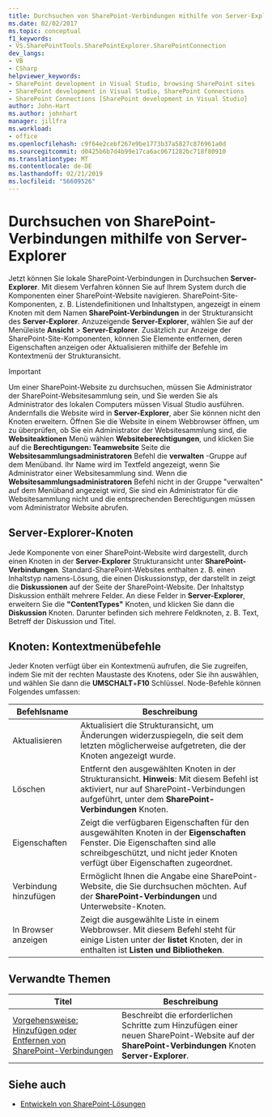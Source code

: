 ```yaml
---
title: Durchsuchen von SharePoint-Verbindungen mithilfe von Server-Explorer | Microsoft-Dokumentation
ms.date: 02/02/2017
ms.topic: conceptual
f1_keywords:
- VS.SharePointTools.SharePointExplorer.SharePointConnection
dev_langs:
- VB
- CSharp
helpviewer_keywords:
- SharePoint development in Visual Studio, browsing SharePoint sites
- SharePoint development in Visual Studio, SharePoint Connections
- SharePoint Connections [SharePoint development in Visual Studio]
author: John-Hart
ms.author: johnhart
manager: jillfra
ms.workload:
- office
ms.openlocfilehash: c9f64e2cebf267e9be1773b37a5827c876961a0d
ms.sourcegitcommit: d0425b6b7d4b99e17ca6ac0671282bc718f80910
ms.translationtype: MT
ms.contentlocale: de-DE
ms.lasthandoff: 02/21/2019
ms.locfileid: "56609526"
---
```

# <a name="browse-sharepoint-connections-by-using-server-explorer"></a>Durchsuchen von SharePoint-Verbindungen mithilfe von Server-Explorer
  Jetzt können Sie lokale SharePoint-Verbindungen in Durchsuchen **Server-Explorer**. Mit diesem Verfahren können Sie auf Ihrem System durch die Komponenten einer SharePoint-Website navigieren. SharePoint-Site-Komponenten, z. B. Listendefinitionen und Inhaltstypen, angezeigt in einem Knoten mit dem Namen **SharePoint-Verbindungen** in der Strukturansicht des **Server-Explorer**. Anzuzeigende **Server-Explorer**, wählen Sie auf der Menüleiste **Ansicht** > **Server-Explorer**. Zusätzlich zur Anzeige der SharePoint-Site-Komponenten, können Sie Elemente entfernen, deren Eigenschaften anzeigen oder Aktualisieren mithilfe der Befehle im Kontextmenü der Strukturansicht.

> [!IMPORTANT]
>  Um einer SharePoint-Website zu durchsuchen, müssen Sie Administrator der SharePoint-Websitesammlung sein, und Sie werden Sie als Administrator des lokalen Computers müssen Visual Studio ausführen. Andernfalls die Website wird in **Server-Explorer**, aber Sie können nicht den Knoten erweitern. Öffnen Sie die Website in einem Webbrowser öffnen, um zu überprüfen, ob Sie ein Administrator der Websitesammlung sind, die **Websiteaktionen** Menü wählen **Websiteberechtigungen**, und klicken Sie auf die **Berechtigungen: Teamwebsite** Seite die **Websitesammlungsadministratoren** Befehl die **verwalten** -Gruppe auf dem Menüband. Ihr Name wird im Textfeld angezeigt, wenn Sie Administrator einer Websitesammlung sind. Wenn die **Websitesammlungsadministratoren** Befehl nicht in der Gruppe "verwalten" auf dem Menüband angezeigt wird, Sie sind ein Administrator für die Websitesammlung nicht und die entsprechenden Berechtigungen müssen vom Administrator Website abrufen.

## <a name="server-explorer-nodes"></a>Server-Explorer-Knoten
 Jede Komponente von einer SharePoint-Website wird dargestellt, durch einen Knoten in der **Server-Explorer** Strukturansicht unter **SharePoint-Verbindungen**. Standard-SharePoint-Websites enthalten z. B. einen Inhaltstyp namens-Lösung, die einen Diskussionstyp, der darstellt in zeigt die **Diskussionen** auf der Seite der SharePoint-Website. Der Inhaltstyp Diskussion enthält mehrere Felder. An diese Felder in **Server-Explorer**, erweitern Sie die **"ContentTypes"** Knoten, und klicken Sie dann die **Diskussion** Knoten. Darunter befinden sich mehrere Feldknoten, z. B. Text, Betreff der Diskussion und Titel.

## <a name="node-shortcut-menu-commands"></a>Knoten: Kontextmenübefehle
 Jeder Knoten verfügt über ein Kontextmenü aufrufen, die Sie zugreifen, indem Sie mit der rechten Maustaste des Knotens, oder Sie ihn auswählen, und wählen Sie dann die **UMSCHALT**+**F10** Schlüssel. Node-Befehle können Folgendes umfassen:

|Befehlsname|Beschreibung|
|------------------|-----------------|
|Aktualisieren|Aktualisiert die Strukturansicht, um Änderungen widerzuspiegeln, die seit dem letzten möglicherweise aufgetreten, die der Knoten angezeigt wurde.|
|Löschen|Entfernt den ausgewählten Knoten in der Strukturansicht. **Hinweis**:  Mit diesem Befehl ist aktiviert, nur auf SharePoint-Verbindungen aufgeführt, unter dem **SharePoint-Verbindungen** Knoten.|
|Eigenschaften|Zeigt die verfügbaren Eigenschaften für den ausgewählten Knoten in der **Eigenschaften** Fenster. Die Eigenschaften sind alle schreibgeschützt, und nicht jeder Knoten verfügt über Eigenschaften zugeordnet.|
|Verbindung hinzufügen|Ermöglicht Ihnen die Angabe eine SharePoint-Website, die Sie durchsuchen möchten. Auf der **SharePoint-Verbindungen** und Unterwebsite-Knoten.|
|In Browser anzeigen|Zeigt die ausgewählte Liste in einem Webbrowser. Mit diesem Befehl steht für einige Listen unter der **listet** Knoten, der in enthalten ist **Listen und Bibliotheken**.|

## <a name="related-topics"></a>Verwandte Themen

|Titel|Beschreibung|
|-----------|-----------------|
|[Vorgehensweise: Hinzufügen oder Entfernen von SharePoint-Verbindungen](../sharepoint/how-to-add-or-remove-sharepoint-connections.md)|Beschreibt die erforderlichen Schritte zum Hinzufügen einer neuen SharePoint-Website auf der **SharePoint-Verbindungen** Knoten **Server-Explorer**.|

## <a name="see-also"></a>Siehe auch
- [Entwickeln von SharePoint-Lösungen](../sharepoint/developing-sharepoint-solutions.md)
